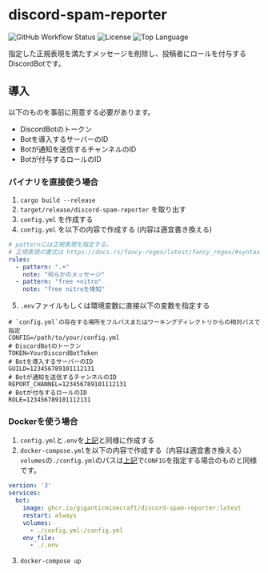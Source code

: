 # discord-spam-reporter

![GitHub Workflow Status](https://img.shields.io/github/actions/workflow/status/GiganticMinecraft/discord-spam-reporter/docker.yml?style=for-the-badge)
![License](https://img.shields.io/github/license/GiganticMinecraft/discord-spam-reporter.svg?style=for-the-badge&color=blue)
![Top Language](https://img.shields.io/github/languages/top/GiganticMinecraft/discord-spam-reporter.svg?style=for-the-badge)

指定した正規表現を満たすメッセージを削除し、投稿者にロールを付与するDiscordBotです。

## 導入

以下のものを事前に用意する必要があります。

* DiscordBotのトークン
* Botを導入するサーバーのID
* Botが通知を送信するチャンネルのID
* Botが付与するロールのID

### バイナリを直接使う場合

1. `cargo build --release`
2. `target/release/discord-spam-reporter` を取り出す
3. `config.yml` を作成する
4. `config.yml` を以下の内容で作成する (内容は適宜書き換える)

```yml
# patternには正規表現を指定する。
# 正規表現の書式は https://docs.rs/fancy-regex/latest/fancy_regex/#syntax を参照。
rules:
  - pattern: ".+"
    note: "何らかのメッセージ"
  - pattern: "free +nitro"
    note: "free nitroを検知"
```

5. `.env`ファイルもしくは環境変数に直接以下の変数を指定する

```env
# `config.yml`の存在する場所をフルパスまたはワーキングディレクトリからの相対パスで指定
CONFIG=/path/to/your/config.yml
# DiscordBotのトークン
TOKEN=YourDiscordBotToken
# Botを導入するサーバーのID
GUILD=123456789101112131
# Botが通知を送信するチャンネルのID
REPORT_CHANNEL=123456789101112131
# Botが付与するロールのID
ROLE=123456789101112131
```

### Dockerを使う場合

1. `config.yml`と`.env`を[上記](#バイナリを直接使う場合)と同様に作成する
2. `docker-compose.yml`を以下の内容で作成する（内容は適宜書き換える）  
`volumes`の`./config.yml`のパスは[上記](#バイナリを直接使う場合)で`CONFIG`を指定する場合のものと同様です。

```yml
version: '3'
services:
  bot:
    image: ghcr.io/giganticminecraft/discord-spam-reporter:latest
    restart: always
    volumes:
      - ./config.yml:/config.yml
    env_file:
      - ./.env
```

3. `docker-compose up`
